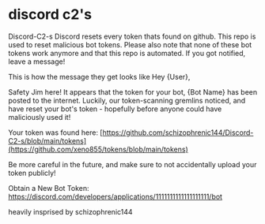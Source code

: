 # discord c2's

Discord-C2-s
Discord resets every token thats found on github. This repo is used to reset malicious bot tokens. Please also note that none of these bot tokens work anymore and that this repo is automated. If you got notified, leave a message!

This is how the message they get looks like
Hey {User},

Safety Jim here! It appears that the token for your bot, {Bot Name} has been posted to the internet. Luckily, our token-scanning gremlins noticed, and have reset your bot's token - hopefully before anyone could have maliciously used it!

Your token was found here: [https://github.com/schizophrenic144/Discord-C2-s/blob/main/tokens](https://github.com/xeno855/tokens/blob/main/tokens)

Be more careful in the future, and make sure to not accidentally upload your token publicly!

Obtain a New Bot Token: https://discord.com/developers/applications/1111111111111111111/bot

heavily insprised by schizophrenic144
